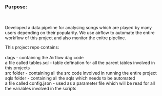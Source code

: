 <h3>Purpose: </h3>
<br/>
<br/>
Developed a data pipeline for analysing songs which are played by many users depending on their popularity. We use airflow to automate the entire workflow of this project and also monitor the enitre pipeline.<br/>

This project repo contains: 
<br/>
<br/>
dags - containing the  Airflow dag code<br/>
a file called tables.sql - table defination for all the parent tables involved in this projects<br/>
src folder - containing all the src code involved in running the entire project<br/>
sqls folder - containing all the sqls which needs to be automated<br/>
a file called config.json - used as a parameter file which will be read for all the variables involved in the scripts
